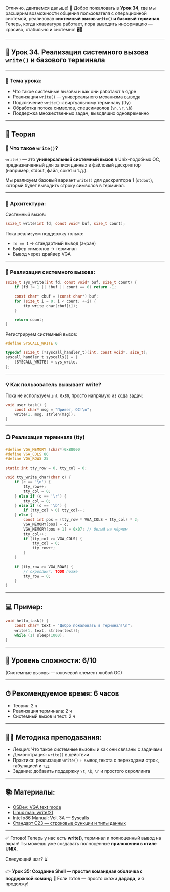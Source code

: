 Отлично, двигаемся дальше! 🚀 Добро пожаловать в **Урок 34**, где мы расширим возможности общения пользователя с операционной системой, реализовав **системный вызов `write()` и базовый терминал**. Теперь, когда клавиатура работает, пора выводить информацию — красиво, стабильно и системно! 🖥️📝

---

## 🔹 Урок 34. Реализация системного вызова `write()` и базового терминала

---

### 🧩 Тема урока:

* Что такое системные вызовы и как они работают в ядре
* Реализация `write()` — универсального механизма вывода
* Подключение `write()` к виртуальному терминалу (tty)
* Обработка потока символов, спецсимволов (`\n`, `\r`, `\b`)
* Поддержка множественных задач, выводящих одновременно

---

## 📖 Теория

### 🧠 Что такое `write()`?

`write()` — это **универсальный системный вызов** в Unix-подобных ОС, предназначенный для записи данных в файловый дескриптор (например, stdout, файл, сокет и т.д.).

Мы реализуем базовый вариант `write()` для дескриптора 1 (`stdout`), который будет выводить строку символов в терминал.

---

### 📐 Архитектура:

Системный вызов:

```c
ssize_t write(int fd, const void* buf, size_t count);
```

Пока реализуем поддержку только:

* `fd == 1` → стандартный вывод (экран)
* Буфер символов → терминал
* Вывод через драйвер VGA

---

### 🔧 Реализация системного вызова:

```c
ssize_t sys_write(int fd, const void* buf, size_t count) {
    if (fd != 1 || !buf || count == 0) return -1;

    const char* cbuf = (const char*) buf;
    for (size_t i = 0; i < count; ++i) {
        tty_write_char(cbuf[i]);
    }

    return count;
}
```

Регистрируем системный вызов:

```c
#define SYSCALL_WRITE 0

typedef ssize_t (*syscall_handler_t)(int, const void*, size_t);
syscall_handler_t syscalls[] = {
    [SYSCALL_WRITE] = sys_write,
};
```

---

### 💡 Как пользователь вызывает write?

Пока не используем `int 0x80`, просто напрямую из кода задач:

```c
void user_task() {
    const char* msg = "Привет, ОС!\n";
    write(1, msg, strlen(msg));
}
```

---

### 📺 Реализация терминала (tty)

```c
#define VGA_MEMORY (char*)0xB8000
#define VGA_COLS 80
#define VGA_ROWS 25

static int tty_row = 0, tty_col = 0;

void tty_write_char(char c) {
    if (c == '\n') {
        tty_row++;
        tty_col = 0;
    } else if (c == '\r') {
        tty_col = 0;
    } else if (c == '\b') {
        if (tty_col > 0) tty_col--;
    } else {
        const int pos = (tty_row * VGA_COLS + tty_col) * 2;
        VGA_MEMORY[pos] = c;
        VGA_MEMORY[pos + 1] = 0x07; // белый на чёрном
        tty_col++;
        if (tty_col >= VGA_COLS) {
            tty_col = 0;
            tty_row++;
        }
    }

    if (tty_row >= VGA_ROWS) {
        // скроллинг: TODO позже
        tty_row = 0;
    }
}
```

---

## 💻 Пример:

```c
void hello_task() {
    const char* text = "Добро пожаловать в терминал!\n";
    write(1, text, strlen(text));
    while (1) sleep(1000);
}
```

---

## 🧠 Уровень сложности: 6/10

(Системные вызовы — ключевой элемент любой ОС)

---

## ⏱ Рекомендуемое время: 6 часов

* Теория: 2 ч
* Реализация терминала: 2 ч
* Системный вызов и тест: 2 ч

---

## 👨‍🏫 Методика преподавания:

* Лекция: Что такое системные вызовы и как они связаны с задачами
* Демонстрация: `write()` в действии
* Практика: реализация `write()` + вывод текста с переходами строк, табуляцией и т.д.
* Задание: добавить поддержку `\t`, `\b`, `\r` и простого скроллинга

---

## 📚 Материалы:

* [OSDev: VGA text mode](https://wiki.osdev.org/VGA_Text_Mode)
* [Linux man: write(2)](https://man7.org/linux/man-pages/man2/write.2.html)
* Intel x86 Manual: Vol. 3A — Syscalls
* [Стандарт C23 — строковые функции и типы данных](https://www.open-std.org/jtc1/sc22/wg14/www/docs/n3007.pdf)

---

✅ Готово! Теперь у нас есть **write()**, терминал и полноценный вывод на экран! Ты можешь уже создавать полноценные **приложения в стиле UNIX**.

Следующий шаг? ⌛

👉 **Урок 35: Создание Shell — простая командная оболочка с поддержкой команд** 🐚
Если готов — просто скажи **дадада**, и я продолжу!
